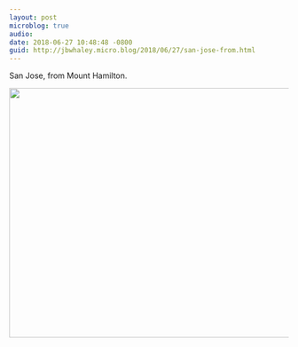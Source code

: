 ```yaml
---
layout: post
microblog: true
audio: 
date: 2018-06-27 10:48:48 -0800
guid: http://jbwhaley.micro.blog/2018/06/27/san-jose-from.html
---
```

San Jose, from Mount Hamilton.

<img src="http://www.jarrodwhaley.com/uploads/2018/8ba71ff243.jpg" width="600" height="450" />
